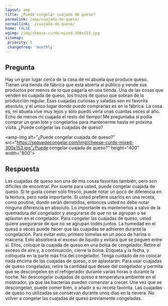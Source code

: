 ```yaml
---
layout: amp
title: ¿Puede congelar cuajada de queso?  
permalink: /amp/cuajada-de-queso/
normallink:  /cuajada-de-queso/
home: FALSE
ogimg: /img/cheese-curds-mixed-300x153.jpg
sitemap:
 priority: 1
 changefreq: 'monthly'
---
```




## Pregunta

Hay un gran lugar cerca de la casa de mi abuela que produce queso. Tienen una tienda de fábrica que está abierta al público y vende sus productos por menos de lo que pagaría en una tienda. Una de las cosas que venden es cuajada de queso, los trozos de queso que sobran de la producción regular. Esas cuajadas curiosas y saladas son mi favorita absoluta, y el único lugar donde puedo comprarlas es en la fábrica. La cosa es, mi abuela vive muy lejos y sólo puedo verla unas cuantas veces al año. Echo de menos mi cuajada el resto del tiempo! Me preguntaba si podía comprar un gran lote y congelarlos para mantenerme hasta mi próxima visita. ¿Puede congelar las cuajadas de queso?


<amp-img alt="¿Puede congelar cuajada de queso?" src="https://sepuedecongelar.com/img/cheese-curds-mixed-300x153.jpg"¿Puede congelar cuajada de queso?" height="400" width="800"></amp-img>


## Respuesta

Las cuajadas de queso son una de mis cosas favoritas también, pero son difíciles de encontrar. Por suerte para usted, puede congelar cuajada de queso. Si te gusta comer sólo fresco, puede notar un poco de diferencia en la textura, pero nada importante. Si usted prefiere usarlos en una receta, como poutine, donde serán derretidos, entonces usted no debe notar ninguna diferencia en absoluto. Lo importante es mantenerlos a salvo de la quemadura del congelador y asegurarse de que no se agrupan o se aplastan en el congelador.
Para congelar las cuajadas de queso, usted quiere asegurarse de que no se agrupan todos juntos. La humedad en el queso a veces puede hacer que las cuajadas se adhieren durante la congelación. Para evitar esto, primero tómelas en un poco de harina o maicena. Esto absorberá el exceso de líquido y evitará que se peguen entre sí. Ellos, coloque la cuajada de queso en una bolsa de congelador. Retire el exceso de aire y, a continuación, cierre la bolsa. Etiqueta y la fecha, y colóquela en la parte más fría del congelador. Tenga cuidado de no colocar nada encima de las cuajadas de queso, o se aplastarán.
Para usar cuajadas de queso congeladas, retire la cantidad que desee del congelador y permita que se descongelen en el refrigerador durante varias horas o durante la noche. No descongelar cuajadas de queso a temperatura ambiente en el mostrador, ya que las bacterias pueden comenzar a crecer. Una vez que se descongelan, puede comer bien, o añadir a su receta favorita. Las cuajadas de queso no utilizadas se conservan durante unos días en la nevera. No volver a congelar las cuajadas de queso previamente congeladas.
